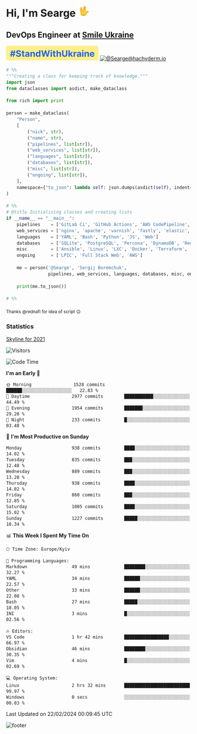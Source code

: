 # Hi, I'm Searge <img src="images/vulcan.webp" style="display: inline-block; margin: 0; height: 2rem" alt="Vulcan salute" />

## DevOps Engineer at [Smile Ukraine](https://smile-ukraine.com/en)

[![Stand With Ukraine](https://raw.githubusercontent.com/vshymanskyy/StandWithUkraine/main/badges/StandWithUkraine.svg)](https://stand-with-ukraine.pp.ua)
<a rel="me" href="https://hachyderm.io/@Searge">![@Searge@hachyderm.io](https://img.shields.io/badge/-@Searge-%232B90D9?logo=mastodon&logoColor=white)</a>

```python
# %%
"""Creating a class for keeping track of knowledge."""
import json
from dataclasses import asdict, make_dataclass

from rich import print

person = make_dataclass(
    "Person",
    [
        ("nick", str),
        ("name", str),
        ("pipelines", list[str]),
        ("web_services", list[str]),
        ("languages", list[str]),
        ("databases", list[str]),
        ("misc", list[str]),
        ("ongoing", list[str]),
    ],
    namespace={"to_json": lambda self: json.dumps(asdict(self), indent=4)},
)

# %%
# @title Initializing classes and creating lists
if __name__ == "__main__":
    pipelines    = ['GitLab Ci', 'GitHub Actions', 'AWS CodePipeline', 'Jenkins']
    web_services = ['nginx', 'apache', 'varnish', 'fastly', 'elastic', 'solr']
    languages    = ['YAML', 'Bash', 'Python', 'JS', 'Web']
    databases    = ['SQLite', 'PostgreSQL', 'Percona', 'DynamoDB', 'Redis']
    misc         = ['Ansible', 'Linux', 'LXC', 'Docker', 'Terraform', 'AWS']
    ongoing      = ['LPIC', 'Full Stack Web', 'AWS']

    me = person('@Searge', 'Sergij Boremchuk',
                pipelines, web_services, languages, databases, misc, ongoing)

    print(me.to_json())

# %%

```

<sub>Thanks @rednafi for idea of script :wink:</sub>

### Statistics

[Skyline for 2021](https://skyline.github.com/Searge/2021)

![Visitors](https://komarev.com/ghpvc/?username=searge&label=Profile%20views&color=0e75b6&style=flat) 
<!--START_SECTION:waka-->
![Code Time](http://img.shields.io/badge/Code%20Time-2%2C422%20hrs%2010%20mins-blue)

**I'm an Early 🐤** 

```text
🌞 Morning                1528 commits        ██████░░░░░░░░░░░░░░░░░░░   22.83 % 
🌆 Daytime                2977 commits        ███████████░░░░░░░░░░░░░░   44.49 % 
🌃 Evening                1954 commits        ███████░░░░░░░░░░░░░░░░░░   29.20 % 
🌙 Night                  233 commits         █░░░░░░░░░░░░░░░░░░░░░░░░   03.48 % 
```
📅 **I'm Most Productive on Sunday** 

```text
Monday                   938 commits         ████░░░░░░░░░░░░░░░░░░░░░   14.02 % 
Tuesday                  835 commits         ███░░░░░░░░░░░░░░░░░░░░░░   12.48 % 
Wednesday                889 commits         ███░░░░░░░░░░░░░░░░░░░░░░   13.28 % 
Thursday                 938 commits         ████░░░░░░░░░░░░░░░░░░░░░   14.02 % 
Friday                   860 commits         ███░░░░░░░░░░░░░░░░░░░░░░   12.85 % 
Saturday                 1005 commits        ████░░░░░░░░░░░░░░░░░░░░░   15.02 % 
Sunday                   1227 commits        █████░░░░░░░░░░░░░░░░░░░░   18.34 % 
```


📊 **This Week I Spent My Time On** 

```text
🕑︎ Time Zone: Europe/Kyiv

💬 Programming Languages: 
Markdown                 49 mins             ████████░░░░░░░░░░░░░░░░░   32.27 % 
YAML                     34 mins             ██████░░░░░░░░░░░░░░░░░░░   22.57 % 
Other                    33 mins             ██████░░░░░░░░░░░░░░░░░░░   22.08 % 
Bash                     27 mins             █████░░░░░░░░░░░░░░░░░░░░   18.05 % 
INI                      3 mins              █░░░░░░░░░░░░░░░░░░░░░░░░   02.56 % 

🔥 Editors: 
VS Code                  1 hr 42 mins        █████████████████░░░░░░░░   66.97 % 
Obsidian                 46 mins             ████████░░░░░░░░░░░░░░░░░   30.35 % 
Vim                      4 mins              █░░░░░░░░░░░░░░░░░░░░░░░░   02.69 % 

💻 Operating System: 
Linux                    2 hrs 32 mins       █████████████████████████   99.97 % 
Windows                  0 secs              ░░░░░░░░░░░░░░░░░░░░░░░░░   00.03 % 
```


 Last Updated on 22/02/2024 00:09:45 UTC
<!--END_SECTION:waka-->

![footer](https://capsule-render.vercel.app/api?type=waving&color=gradient&customColorList=14,21&height=82&section=footer)

